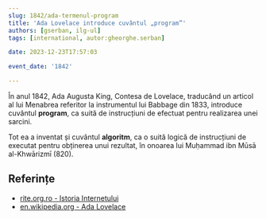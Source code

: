 ```yaml
---
slug: 1842/ada-termenul-program
title: 'Ada Lovelace introduce cuvântul „program”'
authors: [gserban, ilg-ul]
tags: [international, autor:gheorghe.serban]

date: 2023-12-23T17:57:03

event_date: '1842'

---
```


În anul 1842, Ada Augusta King, Contesa de Lovelace, traducând un
articol al lui Menabrea referitor la instrumentul lui Babbage din 1833,
introduce cuvântul **program**, ca suită de instrucțiuni de efectuat
pentru realizarea unei sarcini.

<!-- truncate -->

Tot ea a inventat și cuvântul **algoritm**, ca o suită logică de
instrucțiuni de executat pentru obținerea unui rezultat, în onoarea lui
Muḥammad ibn Mūsā al-Khwārizmī (820).

## Referințe

- [rite.org.ro - Istoria Internetului](https://rite.org.ro/istoria-internetului/)
- [en.wikipedia.org - Ada Lovelace](https://en.wikipedia.org/wiki/Ada_Lovelace)
